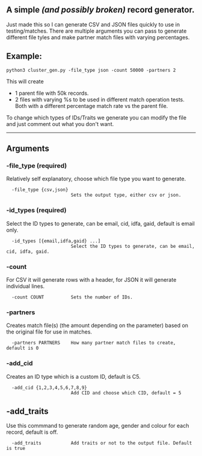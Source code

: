 ## A simple *(and possibly broken)* record generator.

Just made this so I can generate CSV and JSON files quickly to use in testing/matches. There are multiple arguments you can pass to generate different file tyles and make partner match files with varying percentages.

## Example:
```
python3 cluster_gen.py -file_type json -count 50000 -partners 2
```
This will create 
- 1 parent file with 50k records.
- 2 files with varying %s to be used in different match operation tests. Both with a different percentage match rate vs the parent file.

To change which types of IDs/Traits we generate you can modify the file and just comment out what you don't want.



   
----------
## Arguments
### -file_type (required)
Relatively self explanatory, choose which file type you want to generate.
``` 
  -file_type {csv,json}
                        Sets the output type, either csv or json.
```
### -id_types (required)
Select the ID types to generate, can be email, cid, idfa, gaid, default is email only.
``` 
  -id_types [{email,idfa,gaid} ...]
                        Select the ID types to generate, can be email, cid, idfa, gaid.
```
### -count
For CSV it will generate rows with a header, for JSON it will generate individual lines.
```
  -count COUNT          Sets the number of IDs.
```
### -partners
Creates match file(s) (the amount depending on the parameter) based on the original file for use in matches.
```
  -partners PARTNERS    How many partner match files to create, default is 0
```
### -add_cid 
Creates an ID type which is a custom ID, default is C5.
```
  -add_cid {1,2,3,4,5,6,7,8,9}
                        Add CID and choose which CID, default = 5
```
## -add_traits
Use this commmand to generate random age, gender and colour for each record, default is off.
```
  -add_traits           Add traits or not to the output file. Default is true
```
